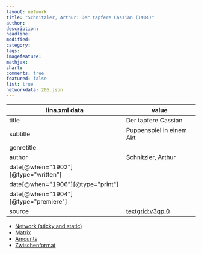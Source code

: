 ```yaml
---
layout: network
title: "Schnitzler, Arthur: Der tapfere Cassian (1904)"
author:
description:
headline:
modified:
category:
tags:
imagefeature: 
mathjax: 
chart: 
comments: true
featured: false
list: true
networkdata: 205.json
---
```

lina.xml data  | value
------------- | -------------
title|Der tapfere Cassian
subtitle|Puppenspiel in einem Akt
genretitle|
author|Schnitzler, Arthur
date[@when="1902"][@type="written"]|
date[@when="1906"][@type="print"]|
date[@when="1904"][@type="premiere"]|
source|[textgrid:v3qp.0](https://textgridlab.org/1.0/tgcrud-public/rest/textgrid:v3qp.0/data)



* [Network (sticky and static)](/network205)
* [Matrix](/matrix205)
* [Amounts](/amounts205)
* [Zwischenformat](/lina205 )
